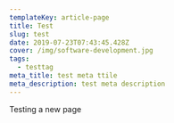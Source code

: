 ```yaml
---
templateKey: article-page
title: Test
slug: test
date: 2019-07-23T07:43:45.428Z
cover: /img/software-development.jpg
tags:
  - testtag
meta_title: test meta ttile
meta_description: test meta description
---
```

Testing a new page
